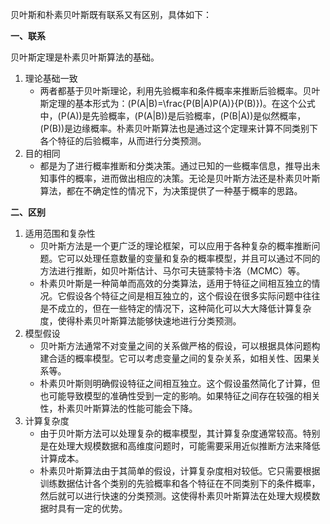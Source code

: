 贝叶斯和朴素贝叶斯既有联系又有区别，具体如下：

**一、联系**

贝叶斯定理是朴素贝叶斯算法的基础。

1. 理论基础一致
   - 两者都基于贝叶斯理论，利用先验概率和条件概率来推断后验概率。贝叶斯定理的基本形式为：\(P(A|B)=\frac{P(B|A)P(A)}{P(B)}\)。在这个公式中，\(P(A)\)是先验概率，\(P(A|B)\)是后验概率，\(P(B|A)\)是似然概率，\(P(B)\)是边缘概率。朴素贝叶斯算法也是通过这个定理来计算不同类别下各个特征的后验概率，从而进行分类预测。
2. 目的相同
   - 都是为了进行概率推断和分类决策。通过已知的一些概率信息，推导出未知事件的概率，进而做出相应的决策。无论是贝叶斯方法还是朴素贝叶斯算法，都在不确定性的情况下，为决策提供了一种基于概率的思路。

**二、区别**

1. 适用范围和复杂性
   - 贝叶斯方法是一个更广泛的理论框架，可以应用于各种复杂的概率推断问题。它可以处理任意数量的变量和复杂的概率模型，并且可以通过不同的方法进行推断，如贝叶斯估计、马尔可夫链蒙特卡洛（MCMC）等。
   - 朴素贝叶斯是一种简单而高效的分类算法，适用于特征之间相互独立的情况。它假设各个特征之间是相互独立的，这个假设在很多实际问题中往往是不成立的，但在一些特定的情况下，这种简化可以大大降低计算复杂度，使得朴素贝叶斯算法能够快速地进行分类预测。
2. 模型假设
   - 贝叶斯方法通常不对变量之间的关系做严格的假设，可以根据具体问题构建合适的概率模型。它可以考虑变量之间的复杂关系，如相关性、因果关系等。
   - 朴素贝叶斯则明确假设特征之间相互独立。这个假设虽然简化了计算，但也可能导致模型的准确性受到一定的影响。如果特征之间存在较强的相关性，朴素贝叶斯算法的性能可能会下降。
3. 计算复杂度
   - 由于贝叶斯方法可以处理复杂的概率模型，其计算复杂度通常较高。特别是在处理大规模数据和高维度问题时，可能需要采用近似推断方法来降低计算成本。
   - 朴素贝叶斯算法由于其简单的假设，计算复杂度相对较低。它只需要根据训练数据估计各个类别的先验概率和各个特征在不同类别下的条件概率，然后就可以进行快速的分类预测。这使得朴素贝叶斯算法在处理大规模数据时具有一定的优势。
